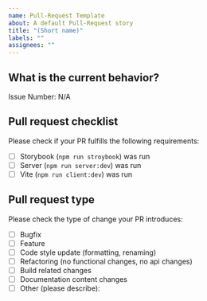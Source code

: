 ```yaml
---
name: Pull-Request Template
about: A default Pull-Request story
title: "(Short name)"
labels: ""
assignees: ""
---
```


## What is the current behavior?

Issue Number: N/A

## Pull request checklist

Please check if your PR fulfills the following requirements:

- [ ] Storybook (`npm run stroybook`) was run
- [ ] Server (`npm run server:dev`) was run
- [ ] Vite (`npm run client:dev`) was run

## Pull request type

Please check the type of change your PR introduces:

- [ ] Bugfix
- [ ] Feature
- [ ] Code style update (formatting, renaming)
- [ ] Refactoring (no functional changes, no api changes)
- [ ] Build related changes
- [ ] Documentation content changes
- [ ] Other (please describe):

